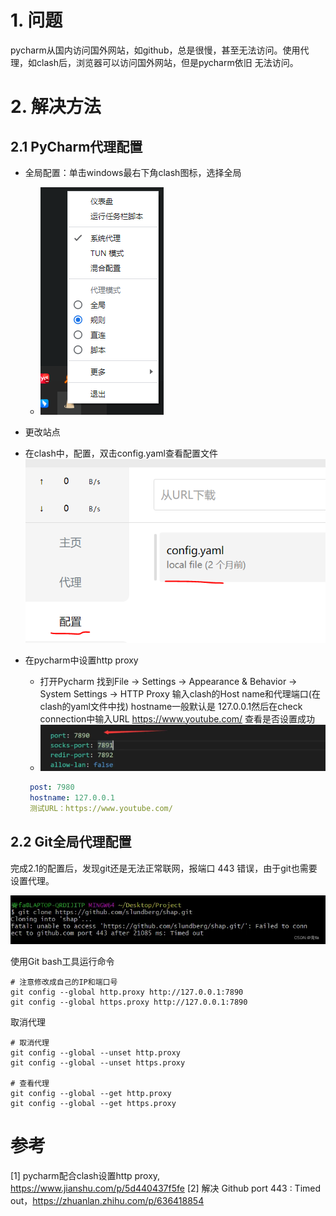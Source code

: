 # 1. 问题
   
   pycharm从国内访问国外网站，如github，总是很慢，甚至无法访问。使用代理，如clash后，浏览器可以访问国外网站，但是pycharm依旧
   无法访问。

# 2. 解决方法
## 2.1 PyCharm代理配置

- 全局配置：单击windows最右下角clash图标，选择全局
  - ![](.03_代理配置_images/clash配置.png)
- 更改站点
- 在clash中，配置，双击config.yaml查看配置文件
  ![](.03_代理配置_images/clash配置文件.png)
- 在pycharm中设置http proxy
  - 打开Pycharm 找到File -> Settings -> Appearance & Behavior -> System Settings -> HTTP Proxy 
     输入clash的Host name和代理端口(在clash的yaml文件中找)
     hostname一般默认是 127.0.0.1然后在check connection中输入URL  https://www.youtube.com/  查看是否设置成功
  - ![](.03_代理配置_images/clash代理端口.png)
     
   ```yaml
    post: 7980
    hostname: 127.0.0.1
    测试URL：https://www.youtube.com/
  ``` 

## 2.2 Git全局代理配置

完成2.1的配置后，发现git还是无法正常联网，报端口 443 错误，由于git也需要设置代理。

![](.03_代理配置_images/端口错误.png)

使用Git bash工具运行命令

```shell
# 注意修改成自己的IP和端口号
git config --global http.proxy http://127.0.0.1:7890 
git config --global https.proxy http://127.0.0.1:7890
```

取消代理

```shell
# 取消代理
git config --global --unset http.proxy
git config --global --unset https.proxy

# 查看代理
git config --global --get http.proxy
git config --global --get https.proxy
```

# 参考

[1] pycharm配合clash设置http proxy, https://www.jianshu.com/p/5d440437f5fe
[2] 解决 Github port 443 : Timed out，https://zhuanlan.zhihu.com/p/636418854